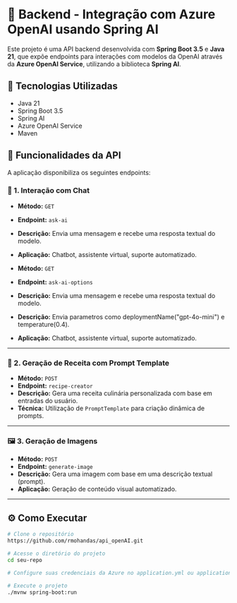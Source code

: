 # 🤖 Backend - Integração com Azure OpenAI usando Spring AI

Este projeto é uma API backend desenvolvida com **Spring Boot 3.5** e **Java 21**, que expõe endpoints para interações com modelos da OpenAI através da **Azure OpenAI Service**, utilizando a biblioteca **Spring AI**.

## 🚀 Tecnologias Utilizadas

- Java 21
- Spring Boot 3.5
- Spring AI
- Azure OpenAI Service
- Maven

## 🧠 Funcionalidades da API

A aplicação disponibiliza os seguintes endpoints:

### 📘 1. Interação com Chat

- **Método:** `GET`
- **Endpoint:** `ask-ai`
- **Descrição:** Envia uma mensagem e recebe uma resposta textual do modelo.
- **Aplicação:** Chatbot, assistente virtual, suporte automatizado.

- **Método:** `GET`
- **Endpoint:** `ask-ai-options`
- **Descrição:** Envia uma mensagem e recebe uma resposta textual do modelo.
- **Descrição:** Envia parametros como deploymentName("gpt-4o-mini") e temperature(0.4).
- **Aplicação:** Chatbot, assistente virtual, suporte automatizado.

---

### 🍲 2. Geração de Receita com Prompt Template

- **Método:** `POST`
- **Endpoint:** `recipe-creator`
- **Descrição:** Gera uma receita culinária personalizada com base em entradas do usuário.
- **Técnica:** Utilização de `PromptTemplate` para criação dinâmica de prompts.

---

### 🖼️ 3. Geração de Imagens

- **Método:** `POST`
- **Endpoint:** `generate-image`
- **Descrição:** Gera uma imagem com base em uma descrição textual (prompt).
- **Aplicação:** Geração de conteúdo visual automatizado.

---

## ⚙️ Como Executar

```bash
# Clone o repositório
https://github.com/rmohandas/api_openAI.git

# Acesse o diretório do projeto
cd seu-repo

# Configure suas credenciais da Azure no application.yml ou application.properties

# Execute o projeto
./mvnw spring-boot:run
